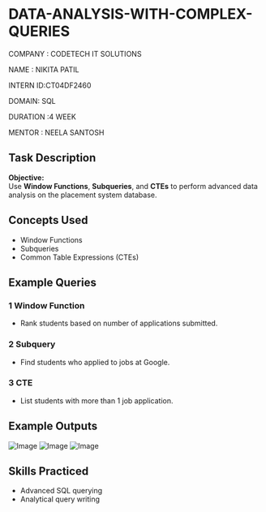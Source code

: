 # DATA-ANALYSIS-WITH-COMPLEX-QUERIES
COMPANY : CODETECH IT SOLUTIONS

NAME : NIKITA PATIL

INTERN ID:CT04DF2460

DOMAIN: SQL

DURATION :4 WEEK

MENTOR : NEELA SANTOSH



##  Task Description

**Objective:**  
Use **Window Functions**, **Subqueries**, and **CTEs** to perform advanced data analysis on the placement system database.

##  Concepts Used

- Window Functions
- Subqueries
- Common Table Expressions (CTEs)

##  Example Queries

### 1️ Window Function
- Rank students based on number of applications submitted.

### 2️ Subquery
- Find students who applied to jobs at Google.

### 3️ CTE
- List students with more than 1 job application.

##  Example Outputs
![Image](https://github.com/user-attachments/assets/5254ea50-ca79-4124-b5d6-bc7b8ed27941)
![Image](https://github.com/user-attachments/assets/0e0ba1cd-9409-4421-8bb4-31a53fbad6df)
![Image](https://github.com/user-attachments/assets/ebe558cb-d977-46e0-b46f-eb65d8a11268)


##  Skills Practiced

- Advanced SQL querying
- Analytical query writing




